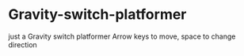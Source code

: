 # Gravity-switch-platformer
just a Gravity switch platformer
Arrow keys to move, space to change direction
